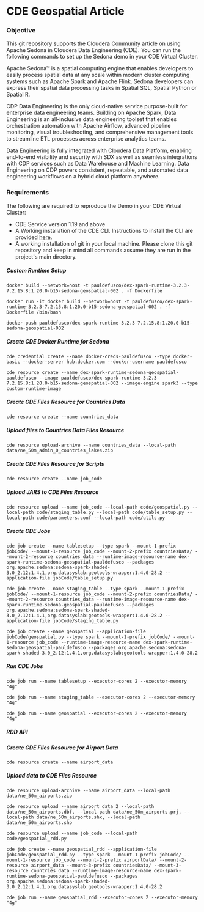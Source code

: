 # CDE Geospatial Article

### Objective

This git repository supports the Cloudera Community article on using Apache Sedona in Cloudera Data Engineering (CDE). You can run the following commands to set up the Sedona demo in your CDE Virtual Cluster.

Apache Sedona™ is a spatial computing engine that enables developers to easily process spatial data at any scale within modern cluster computing systems such as Apache Spark and Apache Flink. Sedona developers can express their spatial data processing tasks in Spatial SQL, Spatial Python or Spatial R.

CDP Data Engineering is the only cloud-native service purpose-built for enterprise data engineering teams. Building on Apache Spark, Data Engineering is an all-inclusive data engineering toolset that enables orchestration automation with Apache Airflow, advanced pipeline monitoring, visual troubleshooting, and comprehensive management tools to streamline ETL processes across enterprise analytics teams.

Data Engineering is fully integrated with Cloudera Data Platform, enabling end-to-end visibility and security with SDX as well as seamless integrations with CDP services such as Data Warehouse and Machine Learning. Data Engineering on CDP powers consistent, repeatable, and automated data engineering workflows on a hybrid cloud platform anywhere.

### Requirements

The following are required to reproduce the Demo in your CDE Virtual Cluster:

* CDE Service version 1.19 and above
* A Working installation of the CDE CLI. Instructions to install the CLI are provided [here](https://docs.cloudera.com/data-engineering/cloud/cli-access/topics/cde-cli.html).
* A working installation of git in your local machine. Please clone this git repository and keep in mind all commands assume they are run in the project's main directory.

##### Custom Runtime Setup

```
docker build --network=host -t pauldefusco/dex-spark-runtime-3.2.3-7.2.15.8:1.20.0-b15-sedona-geospatial-002 . -f Dockerfile

docker run -it docker build --network=host -t pauldefusco/dex-spark-runtime-3.2.3-7.2.15.8:1.20.0-b15-sedona-geospatial-002 . -f Dockerfile /bin/bash

docker push pauldefusco/dex-spark-runtime-3.2.3-7.2.15.8:1.20.0-b15-sedona-geospatial-002
```

##### Create CDE Docker Runtime for Sedona

```
cde credential create --name docker-creds-pauldefusco --type docker-basic --docker-server hub.docker.com --docker-username pauldefusco

cde resource create --name dex-spark-runtime-sedona-geospatial-pauldefusco --image pauldefusco/dex-spark-runtime-3.2.3-7.2.15.8:1.20.0-b15-sedona-geospatial-002 --image-engine spark3 --type custom-runtime-image
```

##### Create CDE Files Resource for Countries Data

```
cde resource create --name countries_data
```

##### Upload files to Countries Data Files Resource

```
cde resource upload-archive --name countries_data --local-path data/ne_50m_admin_0_countries_lakes.zip
```

##### Create CDE Files Resource for Scripts

```
cde resource create --name job_code
```

##### Upload JARS to CDE Files Resource

```
cde resource upload --name job_code --local-path code/geospatial.py --local-path code/staging_table.py --local-path code/table_setup.py --local-path code/parameters.conf --local-path code/utils.py
```

##### Create CDE Jobs

```
cde job create --name tablesetup --type spark --mount-1-prefix jobCode/ --mount-1-resource job_code --mount-2-prefix countriesData/ --mount-2-resource countries_data --runtime-image-resource-name dex-spark-runtime-sedona-geospatial-pauldefusco --packages org.apache.sedona:sedona-spark-shaded-3.0_2.12:1.4.1,org.datasyslab:geotools-wrapper:1.4.0-28.2 --application-file jobCode/table_setup.py
```

```
cde job create --name staging_table --type spark --mount-1-prefix jobCode/ --mount-1-resource job_code --mount-2-prefix countriesData/ --mount-2-resource countries_data --runtime-image-resource-name dex-spark-runtime-sedona-geospatial-pauldefusco --packages org.apache.sedona:sedona-spark-shaded-3.0_2.12:1.4.1,org.datasyslab:geotools-wrapper:1.4.0-28.2 --application-file jobCode/staging_table.py
```

```
cde job create --name geospatial --application-file jobCode/geospatial.py --type spark --mount-1-prefix jobCode/ --mount-1-resource job_code --runtime-image-resource-name dex-spark-runtime-sedona-geospatial-pauldefusco --packages org.apache.sedona:sedona-spark-shaded-3.0_2.12:1.4.1,org.datasyslab:geotools-wrapper:1.4.0-28.2
```

##### Run CDE Jobs

```
cde job run --name tablesetup --executor-cores 2 --executor-memory "4g"

cde job run --name staging_table --executor-cores 2 --executor-memory "4g"

cde job run --name geospatial --executor-cores 2 --executor-memory "4g"
```

##### RDD API

##### Create CDE Files Resource for Airport Data

```
cde resource create --name airport_data
```

##### Upload data to CDE Files Resource

```
cde resource upload-archive --name airport_data --local-path data/ne_50m_airports.zip
```

```
cde resource upload --name airport_data_2 --local-path data/ne_50m_airports.dbf, --local-path data/ne_50m_airports.prj, --local-path data/ne_50m_airports.shx, --local-path data/ne_50m_airports.shp
```

```
cde resource upload --name job_code --local-path code/geospatial_rdd.py
```

```
cde job create --name geospatial_rdd --application-file jobCode/geospatial_rdd.py --type spark --mount-1-prefix jobCode/ --mount-1-resource job_code --mount-2-prefix airportData/ --mount-2-resource airport_data --mount-3-prefix countriesData/ --mount-3-resource countries_data --runtime-image-resource-name dex-spark-runtime-sedona-geospatial-pauldefusco --packages org.apache.sedona:sedona-spark-shaded-3.0_2.12:1.4.1,org.datasyslab:geotools-wrapper:1.4.0-28.2
```

```
cde job run --name geospatial_rdd --executor-cores 2 --executor-memory "4g"
```
